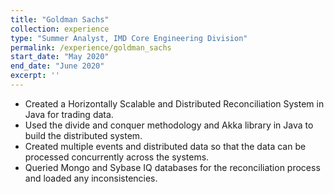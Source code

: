 ```yaml
---
title: "Goldman Sachs"
collection: experience
type: "Summer Analyst, IMD Core Engineering Division"
permalink: /experience/goldman_sachs
start_date: "May 2020"
end_date: "June 2020"
excerpt: '' 
---
```


- Created a Horizontally Scalable and Distributed Reconciliation System in Java for trading data.
- Used the divide and conquer methodology and Akka library in Java to build the distributed system.
- Created multiple events and distributed data so that the data can be processed concurrently across the systems.
- Queried Mongo and Sybase IQ databases for the reconciliation process and loaded any inconsistencies.
